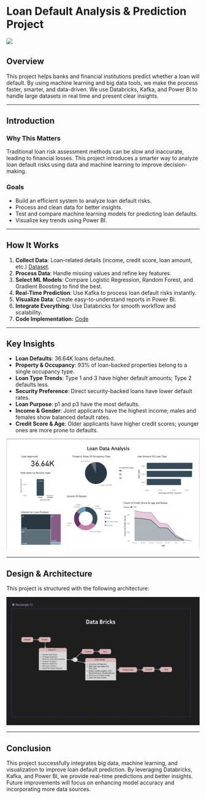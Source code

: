 # Loan Default Analysis & Prediction Project

![](https://api.visitorbadge.io/api/visitors?path=https%3A%2F%2Fgithub.com%2FAklimaRimi%2FReal-time-Loan-Default-Dataset-Analysis-and-Prediction&label=watched&countColor=%23ff8a65)

## Overview
This project helps banks and financial institutions predict whether a loan will default. By using machine learning and big data tools, we make the process faster, smarter, and data-driven. We use Databricks, Kafka, and Power BI to handle large datasets in real time and present clear insights.

---

## Introduction

### Why This Matters
Traditional loan risk assessment methods can be slow and inaccurate, leading to financial losses. This project introduces a smarter way to analyze loan default risks using data and machine learning to improve decision-making.

### Goals
- Build an efficient system to analyze loan default risks.
- Process and clean data for better insights.
- Test and compare machine learning models for predicting loan defaults.
- Visualize key trends using Power BI.

---

## How It Works

1. **Collect Data**: Loan-related details (income, credit score, loan amount, etc.) [Dataset](https://www.kaggle.com/datasets/yasserh/loan-default-dataset).
2. **Process Data**: Handle missing values and refine key features.
3. **Select ML Models**: Compare Logistic Regression, Random Forest, and Gradient Boosting to find the best.
4. **Real-Time Prediction**: Use Kafka to process loan default risks instantly.
5. **Visualize Data**: Create easy-to-understand reports in Power BI.
6. **Integrate Everything**: Use Databricks for smooth workflow and scalability.
7. **Code Implementation:** [Code](https://github.com/AklimaRimi/Real-time-Loan-Default-Dataset-Analysis-and-Prediction/tree/main/Scripts)

---

## Key Insights

- **Loan Defaults**: 36.64K loans defaulted.
- **Property & Occupancy**: 93% of loan-backed properties belong to a single occupancy type.
- **Loan Type Trends**: Type 1 and 3 have higher default amounts; Type 2 defaults less.
- **Security Preference**: Direct security-backed loans have lower default rates.
- **Loan Purpose**: p1 and p3 have the most defaults.
- **Income & Gender**: Joint applicants have the highest income; males and females show balanced default rates.
- **Credit Score & Age**: Older applicants have higher credit scores; younger ones are more prone to defaults.

![Dashboard](https://github.com/AklimaRimi/Real-time-Loan-Default-Dataset-Analysis-and-Prediction/blob/main/PowerBI/Screenshot%202025-02-26%20190906.png)

---

## Design & Architecture

This project is structured with the following architecture:

![](https://github.com/AklimaRimi/Real-time-Loan-Default-Dataset-Analysis-and-Prediction/blob/main/Screenshot%202025-02-22%20124929.png)

---

## Conclusion
This project successfully integrates big data, machine learning, and visualization to improve loan default prediction. By leveraging Databricks, Kafka, and Power BI, we provide real-time predictions and better insights. Future improvements will focus on enhancing model accuracy and incorporating more data sources.



